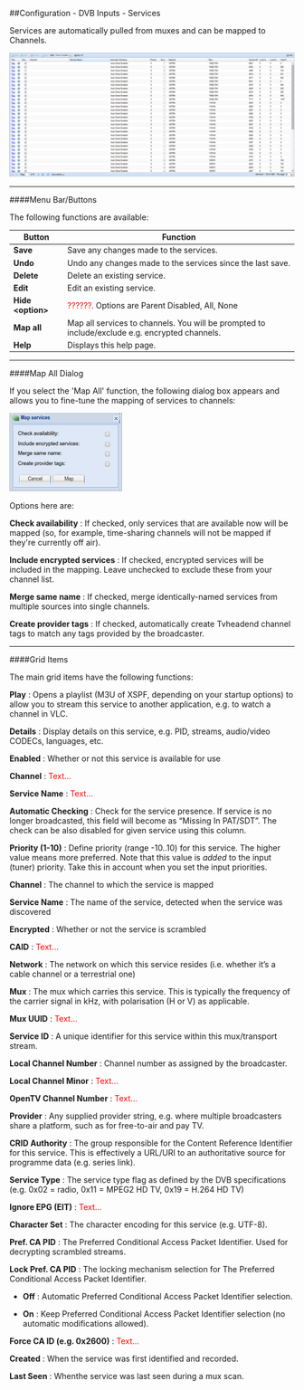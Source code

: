 ##Configuration - DVB Inputs - Services

Services are automatically pulled from muxes and can be mapped to
Channels.

!['Services' Tab](docresources/configdvbservices.png)

---

####Menu Bar/Buttons

The following functions are available:

Button             | Function
-------------------|---------
**Save**           | Save any changes made to the services.
**Undo**           | Undo any changes made to the services since the last save.
**Delete**         | Delete an existing service. 
**Edit**           | Edit an existing service.
**Hide <option\>** | <font color=red>??????</font>. Options are Parent Disabled, All, None
**Map all**        | Map all services to channels. You will be prompted to include/exclude e.g. encrypted channels.
**Help**           | Displays this help page. 

---

####Map All Dialog

If you select the 'Map All' function, the following dialog box appears and
allows you to fine-tune the mapping of services to channels:

!['Map All' Dialog](docresources/configdvbservices_mapall.png)

Options here are:

**Check availability**
: If checked, only services that are available now will be mapped (so, for
  example, time-sharing channels will not be mapped if they're currently
  off air).

**Include encrypted services**
: If checked, encrypted services will be included in the mapping. Leave
  unchecked to exclude these from your channel list.
  
**Merge same name**
: If checked, merge identically-named services from multiple sources into
  single channels.
  
**Create provider tags**
: If checked, automatically create Tvheadend channel tags to match any tags
  provided by the broadcaster.
  
---

####Grid Items

The main grid items have the following functions:

**Play**
: Opens a playlist (M3U of XSPF, depending on your startup options) to
  allow you to stream this service to another application, e.g. to watch a
  channel in VLC.

**Details**
: Display details on this service, e.g. PID, streams, audio/video CODECs,
  languages, etc.

**Enabled**
: Whether or not this service is available for use

**Channel**
:  <font color=red>Text...</font>

**Service Name**
:  <font color=red>Text...</font>

**Automatic Checking**
: Check for the service presence. If service is no longer broadcasted,
  this field will become as “Missing In PAT/SDT”. The check can be also
  disabled for given service using this column.

**Priority (1-10)**
: Define priority (range -10..10) for this service. The higher value means
  more preferred. Note that this value is *added* to the input (tuner)
  priority. Take this in account when you set the input priorities.

**Channel**
: The channel to which the service is mapped

**Service Name**
: The name of the service, detected when the service was discovered

**Encrypted**
: Whether or not the service is scrambled

**CAID**
:  <font color=red>Text...</font>

**Network**
: The network on which this service resides (i.e. whether it’s a cable
  channel or a terrestrial one)

**Mux**
: The mux which carries this service. This is typically the frequency of
  the carrier signal in kHz, with polarisation (H or V) as applicable.

**Mux UUID**
:  <font color=red>Text...</font>

**Service ID**
: A unique identifier for this service within this mux/transport stream.

**Local Channel Number**
: Channel number as assigned by the broadcaster.

**Local Channel Minor**
:  <font color=red>Text...</font>

**OpenTV Channel Number**
:  <font color=red>Text...</font>

**Provider**
: Any supplied provider string, e.g. where multiple broadcasters share a
  platform, such as for free-to-air and pay TV.

**CRID Authority**
: The group responsible for the Content Reference Identifier for this
  service. This is effectively a URL/URI to an authoritative source for
  programme data (e.g. series link).

**Service Type**
: The service type flag as defined by the DVB specifications (e.g. 0x02 =
  radio, 0x11 = MPEG2 HD TV, 0x19 = H.264 HD TV)

**Ignore EPG (EIT)**
:  <font color=red>Text...</font>

**Character Set**
: The character encoding for this service (e.g. UTF-8).

**Pref. CA PID**
: The Preferred Conditional Access Packet Identifier. Used for decrypting
  scrambled streams.

**Lock Pref. CA PID**
: The locking mechanism selection for The Preferred Conditional Access
  Packet Identifier.

* **Off**
: Automatic Preferred Conditional Access Packet Identifier selection.

* **On**
: Keep Preferred Conditional Access Packet Identifier selection (no 
  automatic modifications allowed).

**Force CA ID (e.g. 0x2600)**
:  <font color=red>Text...</font>

**Created**
:  When the service was first identified and recorded.

**Last Seen**
:  Whenthe service was last seen during a mux scan.
